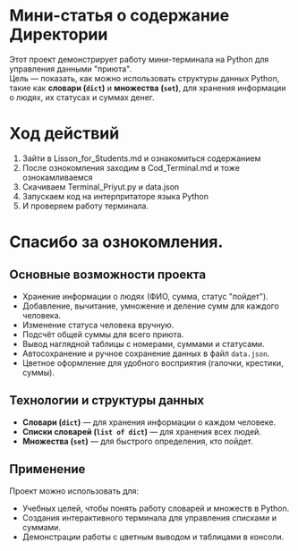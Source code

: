 # Мини-статья о содержание Директории

Этот проект демонстрирует работу мини-терминала на Python для управления данными "приюта".  
Цель — показать, как можно использовать структуры данных Python, такие как **словари (`dict`)** и **множества (`set`)**, для хранения информации о людях, их статусах и суммах денег.

# Ход действий
1. Зайти в Lisson_for_Students.md и ознакомиться содержанием
2. После ознокомления заходим в Cod_Terminal.md и тоже ознокамливаемся
3. Скачиваем Terminal_Priyut.py и data.json
4. Запускаем код на интерпритаторе языка Python
5. И проверяем работу терминала.

# Спасибо за ознокомления.


## Основные возможности проекта

- Хранение информации о людях (ФИО, сумма, статус "пойдет").
- Добавление, вычитание, умножение и деление сумм для каждого человека.
- Изменение статуса человека вручную.
- Подсчёт общей суммы для всего приюта.
- Вывод наглядной таблицы с номерами, суммами и статусами.
- Автосохранение и ручное сохранение данных в файл `data.json`.
- Цветное оформление для удобного восприятия (галочки, крестики, суммы).

## Технологии и структуры данных

- **Словари (`dict`)** — для хранения информации о каждом человеке.
- **Списки словарей (`list of dict`)** — для хранения всех людей.
- **Множества (`set`)** — для быстрого определения, кто пойдет.

## Применение

Проект можно использовать для:

- Учебных целей, чтобы понять работу словарей и множеств в Python.
- Создания интерактивного терминала для управления списками и суммами.
- Демонстрации работы с цветным выводом и таблицами в консоли.
